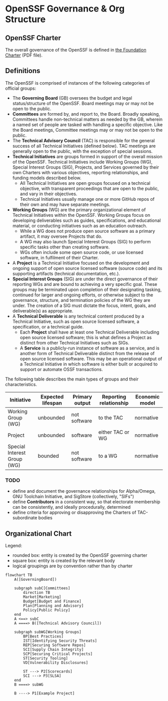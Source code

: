 # OpenSSF Governance & Org Structure

## OpenSSF Charter

The overall governance of the OpenSSF is defined in [the Foundation Charter](https://cdn.platform.linuxfoundation.org/agreements/openssf.pdf) (PDF file). 


## Definitions

The OpenSSF is comprised of instances of the following categories of official groups:

- The **Governing Board** (GB) oversees the budget and legal status/structure of the OpenSSF. Board meetings may or may not be open to the public.
- **Committees** are formed by, and report to, the Board. Broadly speaking, Committees handle non-technical matters as needed by the GB, wherein a named set of people are tasked with handling a specific objective. Like the Board meetings, Committee meetings may or may not be open to the public.
- The **Technical Advisory Council** (TAC) is responsible for the general success of all Technical Initiatives (defined below). TAC meetings are generally open to the public, with the exception of special sessions.
- **Technical Initiatives** are groups formed in support of the overall mission of the OpenSSF. Technical Initiatives include Working Groups (WG), Special Interest Groups (SIG), Projects, and Services governed by their own Charters with various objectives, reporting relationships, and funding models described below.
   - All Technical Initiatives are open groups focused on a technical objective, with transparent proceedings that are open to the public, and vary in their objectives.
   - Technical Initiatives usually manage one or more GitHub repos of their own and may have separate meetings.
- **Working Groups** (WG) are the primary organizational element of Technical Initiatives within the OpenSSF. Working Groups focus on developing deliverables such as guides, specifications, and educational material, or conducting initiatives such as an education outreach.
   - While a WG does not produce open source software as a primary artifact, it may oversee Projects that do.
   - A WG may also launch Special Interest Groups (SIG) to perform specific tasks other than creating software.
   - WGs often include some open source code, or use licensed software, in fulfilment of their Charter.
- A **Project** is a Technical Initiative focused on the development and ongoing support of open source licensed software (source code) and its supporting artifacts (technical documentation, etc.).
- **Special Interest Groups** (SIG) are under the direct governance of their reporting WGs and are bound to achieving a very specific goal. These groups may be terminated upon completion of their designating tasking, continued for larger and ongoing efforts, or otherwise subject to the governance, structure, and termination policies of the WG they are under. The creation of a SIG must dictate the focus, intent, goals, and deliverable(s) as appropriate.
- A **Technical Deliverable** is any technical content produced by a Technical Initiative, such as open source licensed software, a specification, or a technical guide.
   - Each **Project** shall have at least one Technical Deliverable including open source licensed software; this is what defines a Project as distinct from other Technical Initiatives such as SIGs.
   - A **Service** is a publicly-run instance of software as a service, and is another form of Technical Deliverable distinct from the release of open source licensed software. This may be an operational output of a Technical Initiative in which software is either built or acquired to support or automate OSSF transactions.

The following table describes the main types of groups and their characteristics.

| Initiative | Expected lifespan | Primary output| Reporting relationship |	Economic model
|------------|-------------------|---------------|------------------------|---------------
| Working Group (WG) | unbounded | not software | to the TAC | normative
| Project |	unbounded | software | either TAC or WG | normative
| Special Interest Group (WG) | bounded | not software | to a WG | normative


### TODO

* define and document the governance relationships for Alpha/Omega, GNU Toolchain Initiative, and SigStore (collectively, "SIFs")
* define **Contributors** in a consistent way, so that electorate membership can be consistently, and ideally procedurally, determined
* define criteria for approving or disapproving the Charters of TAC-subordinate bodies

## Organizational Chart

Legend:
- rounded box: entity is created by the OpenSSF governing charter
- square box: entity is created by the relevant body
- logical groupings are by convention rather than by charter


```mermaid
flowchart TB
    A([GoverningBoard])

    subgraph subC[Committees]
        direction TB
        Market[Marketing]
        Budget[Budget and Finance]
        Plan[Planning and Advisory]
        Policy[Public Policy]
    end
    A <==> subC
    A ====> B([Technical Advisory Council])

    subgraph subWG[Working Groups]
        BP[Best Practices]
        IST[Identifying Security Threats]
        REP[Securing Software Repos]
        SCI[Supply Chain Integrity]
        SCP[Securing Critical Projects]
        ST[Security Tooling]
        VD[Vulnerability Disclosures]

        ST ---> P2[Scorecards]
        SCI ---> P3[SLSA]
    end
    B ====> subWG

    B ----> P1[Example Project]
```
